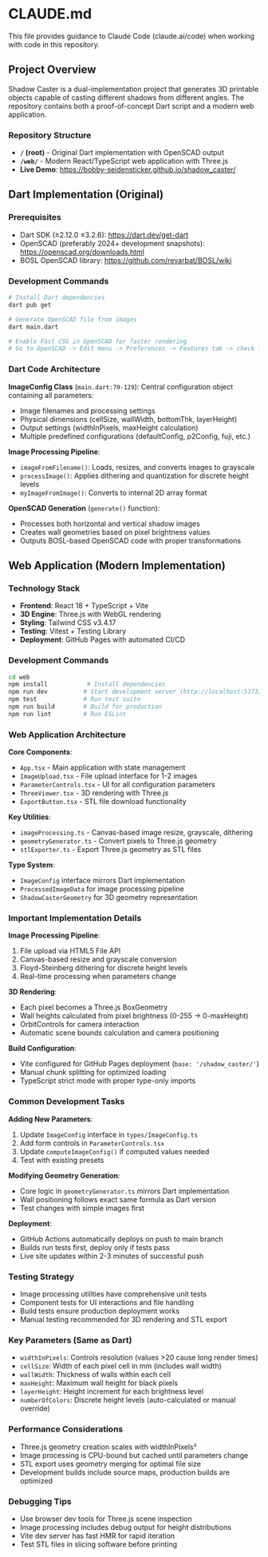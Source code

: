# CLAUDE.md

This file provides guidance to Claude Code (claude.ai/code) when working with code in this repository.

## Project Overview

Shadow Caster is a dual-implementation project that generates 3D printable objects capable of casting different shadows from different angles. The repository contains both a proof-of-concept Dart script and a modern web application.

### Repository Structure
- **`/` (root)** - Original Dart implementation with OpenSCAD output
- **`/web/`** - Modern React/TypeScript web application with Three.js
- **Live Demo**: https://bobby-seidensticker.github.io/shadow_caster/

## Dart Implementation (Original)

### Prerequisites
- Dart SDK (≥2.12.0 ≤3.2.6): https://dart.dev/get-dart
- OpenSCAD (preferably 2024+ development snapshots): https://openscad.org/downloads.html
- BOSL OpenSCAD library: https://github.com/revarbat/BOSL/wiki

### Development Commands
```bash
# Install Dart dependencies
dart pub get

# Generate OpenSCAD file from images
dart main.dart

# Enable Fast CSG in OpenSCAD for faster rendering
# Go to OpenSCAD -> Edit menu -> Preferences -> Features tab -> check fast-csg
```

### Dart Code Architecture

**ImageConfig Class** (`main.dart:79-129`): Central configuration object containing all parameters:
- Image filenames and processing settings
- Physical dimensions (cellSize, wallWidth, bottomThk, layerHeight)
- Output settings (widthInPixels, maxHeight calculation)
- Multiple predefined configurations (defaultConfig, p2Config, fuji, etc.)

**Image Processing Pipeline**:
- `imageFromFilename()`: Loads, resizes, and converts images to grayscale
- `processImage()`: Applies dithering and quantization for discrete height levels
- `myImageFromImage()`: Converts to internal 2D array format

**OpenSCAD Generation** (`generate()` function):
- Processes both horizontal and vertical shadow images
- Creates wall geometries based on pixel brightness values
- Outputs BOSL-based OpenSCAD code with proper transformations

## Web Application (Modern Implementation)

### Technology Stack
- **Frontend**: React 18 + TypeScript + Vite
- **3D Engine**: Three.js with WebGL rendering
- **Styling**: Tailwind CSS v3.4.17
- **Testing**: Vitest + Testing Library
- **Deployment**: GitHub Pages with automated CI/CD

### Development Commands
```bash
cd web
npm install           # Install dependencies
npm run dev          # Start development server (http://localhost:5173)
npm test             # Run test suite
npm run build        # Build for production
npm run lint         # Run ESLint
```

### Web Application Architecture

**Core Components**:
- `App.tsx` - Main application with state management
- `ImageUpload.tsx` - File upload interface for 1-2 images
- `ParameterControls.tsx` - UI for all configuration parameters
- `ThreeViewer.tsx` - 3D rendering with Three.js
- `ExportButton.tsx` - STL file download functionality

**Key Utilities**:
- `imageProcessing.ts` - Canvas-based image resize, grayscale, dithering
- `geometryGenerator.ts` - Convert pixels to Three.js geometry
- `stlExporter.ts` - Export Three.js geometry as STL files

**Type System**:
- `ImageConfig` interface mirrors Dart implementation
- `ProcessedImageData` for image processing pipeline
- `ShadowCasterGeometry` for 3D geometry representation

### Important Implementation Details

**Image Processing Pipeline**:
1. File upload via HTML5 File API
2. Canvas-based resize and grayscale conversion
3. Floyd-Steinberg dithering for discrete height levels
4. Real-time processing when parameters change

**3D Rendering**:
- Each pixel becomes a Three.js BoxGeometry
- Wall heights calculated from pixel brightness (0-255 → 0-maxHeight)
- OrbitControls for camera interaction
- Automatic scene bounds calculation and camera positioning

**Build Configuration**:
- Vite configured for GitHub Pages deployment (`base: '/shadow_caster/'`)
- Manual chunk splitting for optimized loading
- TypeScript strict mode with proper type-only imports

### Common Development Tasks

**Adding New Parameters**:
1. Update `ImageConfig` interface in `types/ImageConfig.ts`
2. Add form controls in `ParameterControls.tsx`
3. Update `computeImageConfig()` if computed values needed
4. Test with existing presets

**Modifying Geometry Generation**:
- Core logic in `geometryGenerator.ts` mirrors Dart implementation
- Wall positioning follows exact same formula as Dart version
- Test changes with simple images first

**Deployment**:
- GitHub Actions automatically deploys on push to main branch
- Builds run tests first, deploy only if tests pass
- Live site updates within 2-3 minutes of successful push

### Testing Strategy
- Image processing utilities have comprehensive unit tests
- Component tests for UI interactions and file handling
- Build tests ensure production deployment works
- Manual testing recommended for 3D rendering and STL export

### Key Parameters (Same as Dart)
- `widthInPixels`: Controls resolution (values >20 cause long render times)
- `cellSize`: Width of each pixel cell in mm (includes wall width)
- `wallWidth`: Thickness of walls within each cell
- `maxHeight`: Maximum wall height for black pixels
- `layerHeight`: Height increment for each brightness level
- `numberOfColors`: Discrete height levels (auto-calculated or manual override)

### Performance Considerations
- Three.js geometry creation scales with widthInPixels²
- Image processing is CPU-bound but cached until parameters change
- STL export uses geometry merging for optimal file size
- Development builds include source maps, production builds are optimized

### Debugging Tips
- Use browser dev tools for Three.js scene inspection
- Image processing includes debug output for height distributions
- Vite dev server has fast HMR for rapid iteration
- Test STL files in slicing software before printing